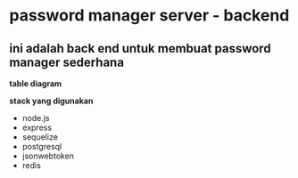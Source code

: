 # password manager server - backend

## ini adalah back end untuk membuat password manager sederhana
**table diagram**

**stack yang digunakan**
- node.js
- express
- sequelize
- postgresql
- jsonwebtoken
- redis

